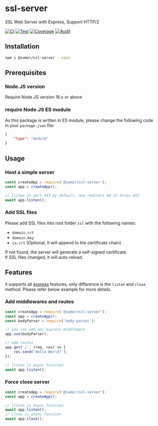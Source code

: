 # ssl-server
SSL Web Server with Express, Support HTTP/2

[![CI](https://github.com/sumor-cloud/ssl-server/actions/workflows/ci.yml/badge.svg)](https://github.com/sumor-cloud/ssl-server/actions/workflows/ci.yml)
[![Test](https://github.com/sumor-cloud/ssl-server/actions/workflows/ut.yml/badge.svg)](https://github.com/sumor-cloud/ssl-server/actions/workflows/ut.yml)
[![Coverage](https://github.com/sumor-cloud/ssl-server/actions/workflows/coverage.yml/badge.svg)](https://github.com/sumor-cloud/ssl-server/actions/workflows/coverage.yml)
[![Audit](https://github.com/sumor-cloud/ssl-server/actions/workflows/audit.yml/badge.svg)](https://github.com/sumor-cloud/ssl-server/actions/workflows/audit.yml)

## Installation
```bash
npm i @sumor/ssl-server --save
```

## Prerequisites

### Node.JS version
Require Node.JS version 16.x or above

### require Node.JS ES module
As this package is written in ES module,
please change the following code in your ```package.json``` file:
```json
{
    "type": "module"
}
```

## Usage

### Host a simple server

```javascript
const createApp = require('@sumor/ssl-server');
const app = createApp();

// listen on port 443 by default, and redirect 80 to https 443
await app.listen();
```


### Add SSL files
Please add SSL files into root folder ```ssl``` with the following names:
- ```domain.crt```
- ```domain.key```
- ```ca.crt``` (Optional, It will append to the certificate chain)

If not found, the server will generate a self-signed certificate.  
If SSL files changed, it will auto-reload.
## Features

it supports all [express](https://www.npmjs.com/package/express) features, only difference is the ```listen``` and ```close``` method. Please refer below example for more details.

### Add middlewares and routes

```javascript
const createApp = require('@sumor/ssl-server');
const app = createApp();
const bodyParser = require('body-parser');

// you can add any express middleware
app.use(bodyParser);

// add routes
app.get('/', (req, res) => {
    res.send('Hello World!');
});

// listen is async function
await app.listen();
```

### Force close server

```javascript
const createApp = require('@sumor/ssl-server');
const app = createApp();

// listen is async function
await app.listen();
// close is async function
await app.close();
```